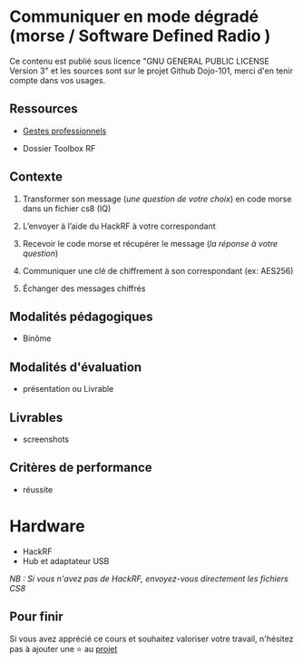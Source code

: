 # Communiquer en mode dégradé (morse / Software Defined Radio )

Ce contenu est publié sous licence "GNU GENERAL PUBLIC LICENSE Version 3" et les sources sont sur le projet Github Dojo-101, merci d'en tenir compte dans vos usages.


## Ressources

* [Gestes professionnels](https://github.com/Aif4thah/Dojo-101)

* Dossier Toolbox RF


## Contexte


1. Transformer son message (*une question de votre choix*) en code morse dans un fichier cs8 (IQ)

2. L’envoyer à l’aide du HackRF à votre correspondant

3. Recevoir le code morse et récupérer le message (*la réponse à votre question*)

4. Communiquer une clé de chiffrement à son correspondant (ex: AES256)

5. Échanger des messages chiffrés


## Modalités pédagogiques

* Binôme


## Modalités d'évaluation

* présentation ou Livrable


## Livrables

* screenshots


## Critères de performance

* réussite


# Hardware

* HackRF
* Hub et adaptateur USB

*NB : Si vous n'avez pas de HackRF, envoyez-vous directement les fichiers CS8*


## Pour finir

Si vous avez apprécié ce cours et souhaitez valoriser votre travail, n'hésitez pas à ajouter une ⭐ au [projet](https://github.com/Aif4thah/Dojo-101)

